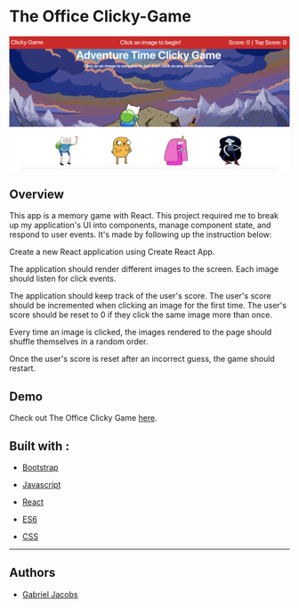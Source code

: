 # The Office Clicky-Game

![alt text](./scrnshot.png "Adventure Time Clicky Game")

## Overview
This app is a memory game with React. This project required me to break up my application's UI into components, manage component state, and respond to user events. It's made by following up the instruction below:

Create a new React application using Create React App.

The application should render different images to the screen. Each image should listen for click events.

The application should keep track of the user's score. The user's score should be incremented when clicking an image for the first time. The user's score should be reset to 0 if they click the same image more than once.

Every time an image is clicked, the images rendered to the page should shuffle themselves in a random order.

Once the user's score is reset after an incorrect guess, the game should restart.

## Demo
Check out The Office Clicky Game [here](https://gljacobs.github.io/clicky-game/).

## Built with :

* [Bootstrap](https://getbootstrap.com/docs/4.3/getting-started/introduction/) 

* [Javascript](https://www.w3schools.com/js/js_intro.asp)

* [React](https://react-bootstrap.github.io/getting-started/introduction/)

* [ES6](https://www.w3schools.com/js/js_es6.asp)

* [CSS](https://www.w3schools.com/css/)

<hr>

## Authors

* [Gabriel Jacobs](https://github.com/gljacobs)

